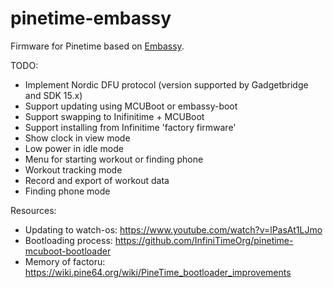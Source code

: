 # pinetime-embassy

Firmware for Pinetime based on [Embassy](https://embassy.dev).


TODO:

* Implement Nordic DFU protocol (version supported by Gadgetbridge and SDK 15.x)
* Support updating using MCUBoot or embassy-boot
* Support swapping to Inifinitime + MCUBoot
* Support installing from Infinitime 'factory firmware'
* Show clock in view mode
* Low power in idle mode
* Menu for starting workout or finding phone
* Workout tracking mode
* Record and export of workout data
* Finding phone mode 


Resources:
* Updating to watch-os: https://www.youtube.com/watch?v=lPasAt1LJmo
* Bootloading process: https://github.com/InfiniTimeOrg/pinetime-mcuboot-bootloader
* Memory of factoru: https://wiki.pine64.org/wiki/PineTime_bootloader_improvements
